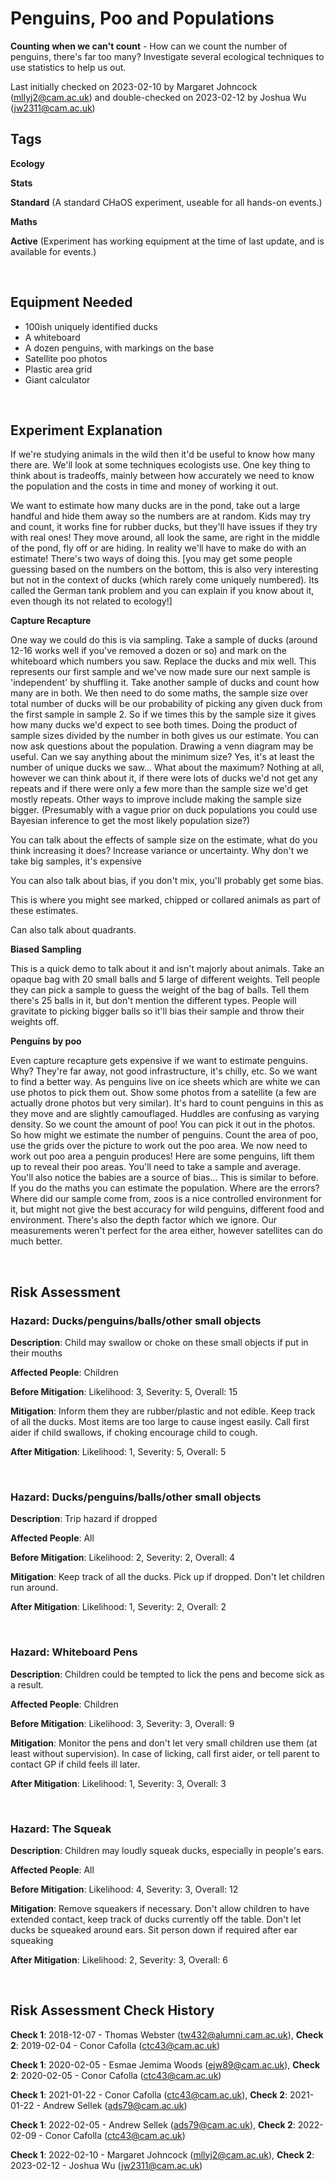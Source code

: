 # Penguins, Poo and Populations

**Counting when we can't count** - How can we count the number of penguins, there's far too many? Investigate several ecological techniques to use statistics to help us out. 

Last initially checked on 2023-02-10 by Margaret Johncock (mllyj2@cam.ac.uk) and double-checked on 2023-02-12 by Joshua Wu (jw2311@cam.ac.uk)

## Tags
<!--- Start Tags (DO NOT REMOVE THIS COMMENT) --->

**Ecology**

**Stats**

**Standard** (A standard CHaOS experiment, useable for all hands-on events.)

**Maths**

**Active** (Experiment has working equipment at the time of last update, and is available for events.)
<!--- End Tags (DO NOT REMOVE THIS COMMENT) --->

<br/>

## Equipment Needed 
- 100ish uniquely identified ducks
- A whiteboard
- A dozen penguins, with markings on the base
- Satellite poo photos
- Plastic area grid
- Giant calculator

<br/>

## Experiment Explanation 

If we're studying animals in the wild then it'd be useful to know how many there are. We'll look at some techniques ecologists use. One key thing to think about is tradeoffs, mainly between how accurately we need to know the population and the costs in time and money of working it out. 

We want to estimate how many ducks are in the pond, take out a large handful and hide them away so the numbers are at random. Kids may try and count, it works fine for rubber ducks, but they'll have issues if they try with real ones! They move around, all look the same, are right in the middle of the pond, fly off or are hiding. In reality we'll have to make do with an estimate! There's two ways of doing this. 
[you may get some people guessing based on the numbers on the bottom, this is also very interesting but not in the context of ducks (which rarely come uniquely numbered). Its called the German tank problem and you can explain if you know about it, even though its not related to ecology!] 

**Capture Recapture**

One way we could do this is via sampling. Take a sample of ducks (around 12-16 works well if you've removed a dozen or so) and mark on the whiteboard which numbers you saw. Replace the ducks and mix well. This represents our first sample and we've now made sure our next sample is 'independent' by shuffling it. Take another sample of ducks and count how many are in both. We then need to do some maths, the sample size over total number of ducks will be our probability of picking any given duck from the first sample in sample 2. So if we times this by the sample size it gives how many ducks we'd expect to see both times. Doing the product of sample sizes divided by the number in both gives us our estimate. You can now ask questions about the population. Drawing a venn diagram may be useful. 
Can we say anything about the minimum size? Yes, it's at least the number of unique ducks we saw... What about the maximum? Nothing at all, however we can think about it, if there were lots of ducks we'd not get any repeats and if there were only a few more than the sample size we'd get mostly repeats. Other ways to improve include making the sample size bigger. 
(Presumably with a vague prior on duck populations you could use Bayesian inference to get the most likely population size?)

You can talk about the effects of sample size on the estimate, what do you think increasing it does? Increase variance or uncertainty. Why don't we take big samples, it's expensive

You can also talk about bias, if you don't mix, you'll probably get some bias. 

This is where you might see marked, chipped or collared animals as part of these estimates. 

Can also talk about quadrants.

**Biased Sampling**

This is a quick demo to talk about it and isn't majorly about animals. Take an opaque bag with 20 small balls and 5 large of different weights. Tell people they can pick a sample to guess the weight of the bag of balls. Tell them there's 25 balls in it, but don't mention the different types. People will gravitate to picking bigger balls so it'll bias their sample and throw their weights off. 

**Penguins by poo**

Even capture recapture gets expensive if we want to estimate penguins. Why? They're far away, not good infrastructure, it's chilly, etc. So we want to find a better way. As penguins live on ice sheets which are white we can use photos to pick them out. Show some photos from a satellite (a few are actually drone photos but very similar). It's hard to count penguins in this as they move and are slightly camouflaged. Huddles are confusing as varying density. So we count the amount of poo! You can pick it out in the photos. So how might we estimate the number of penguins. Count the area of poo, use the grids over the picture to work out the poo area. We now need to work out poo area a penguin produces! Here are some penguins, lift them up to reveal their poo areas.
You'll need to take a sample and average. You'll also notice the babies are a source of bias... This is similar to before. If you do the maths you can estimate the population.
Where are the errors? Where did our sample come from, zoos is a nice controlled environment for it, but might not give the best accuracy for wild penguins, different food and environment. There's also the depth factor which we ignore. Our measurements weren't perfect for the area either, however satellites can do much better. 

<br/>

## Risk Assessment

### **Hazard**: Ducks/penguins/balls/other small objects

**Description**: Child may swallow or choke on these small objects if put in their mouths

**Affected People**: Children

**Before Mitigation**: Likelihood: 3, Severity: 5, Overall: 15

**Mitigation**: Inform them they are rubber/plastic and not edible.
Keep track of all the ducks.
Most items are too large to cause ingest easily.
Call first aider if child swallows, if choking encourage child to cough.

**After Mitigation**: Likelihood: 1, Severity: 5, Overall: 5

<br/>

### **Hazard**: Ducks/penguins/balls/other small objects

**Description**: Trip hazard if dropped

**Affected People**: All

**Before Mitigation**: Likelihood: 2, Severity: 2, Overall: 4

**Mitigation**: Keep track of all the ducks.
Pick up if dropped. Don't let children run around.

**After Mitigation**: Likelihood: 1, Severity: 2, Overall: 2

<br/>

### **Hazard**: Whiteboard Pens

**Description**: Children could be tempted to lick the pens and become sick as a result.

**Affected People**: Children

**Before Mitigation**: Likelihood: 3, Severity: 3, Overall: 9

**Mitigation**: Monitor the pens and don't let very small children use them (at least without supervision).
In case of licking, call first aider, or tell parent to contact GP if child feels ill later.

**After Mitigation**: Likelihood: 1, Severity: 3, Overall: 3

<br/>

### **Hazard**: The Squeak

**Description**: Children may loudly squeak ducks, especially in people's ears.

**Affected People**: All

**Before Mitigation**: Likelihood: 4, Severity: 3, Overall: 12

**Mitigation**: Remove squeakers if necessary. Don't allow children to have extended contact, keep track of ducks currently off the table. Don't let ducks be squeaked around ears. Sit person down if required after ear squeaking

**After Mitigation**: Likelihood: 2, Severity: 3, Overall: 6

<br/>

## Risk Assessment Check History 

**Check 1**: 2018-12-07 - Thomas Webster (tw432@alumni.cam.ac.uk), **Check 2**: 2019-02-04 - Conor Cafolla (ctc43@cam.ac.uk)

**Check 1**: 2020-02-05 - Esmae Jemima Woods (ejw89@cam.ac.uk), **Check 2**: 2020-02-05 - Conor Cafolla (ctc43@cam.ac.uk)

**Check 1**: 2021-01-22 - Conor Cafolla (ctc43@cam.ac.uk), **Check 2**: 2021-01-22 - Andrew Sellek (ads79@cam.ac.uk)

**Check 1**: 2022-02-05 - Andrew Sellek (ads79@cam.ac.uk), **Check 2**: 2022-02-09 - Conor Cafolla (ctc43@cam.ac.uk)

**Check 1**: 2022-02-10 - Margaret Johncock (mllyj2@cam.ac.uk), **Check 2**: 2023-02-12 - Joshua Wu (jw2311@cam.ac.uk)
